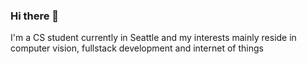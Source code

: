 ### Hi there 👋

I'm a CS student currently in Seattle and my interests mainly reside in computer vision, fullstack development and internet of things




